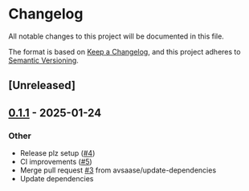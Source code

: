 # Changelog

All notable changes to this project will be documented in this file.

The format is based on [Keep a Changelog](https://keepachangelog.com/en/1.0.0/),
and this project adheres to [Semantic Versioning](https://semver.org/spec/v2.0.0.html).

## [Unreleased]

## [0.1.1](https://github.com/avsaase/async-button/compare/v0.1.0...v0.1.1) - 2025-01-24

### Other

- Release plz setup ([#4](https://github.com/avsaase/async-button/pull/4))
- CI improvements ([#5](https://github.com/avsaase/async-button/pull/5))
- Merge pull request [#3](https://github.com/avsaase/async-button/pull/3) from avsaase/update-dependencies
- Update dependencies
